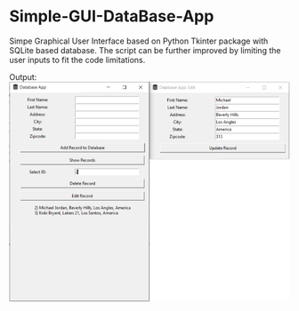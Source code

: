 # Simple-GUI-DataBase-App
Simpe Graphical User Interface based on Python Tkinter package with SQLite based database.
The script can be further improved by limiting the user inputs to fit the code limitations.

Output:
![alt text](https://github.com/ShaharBand/Simple-GUI-DataBase-App/blob/main/GUI-OUTPUT.png?raw=true)
